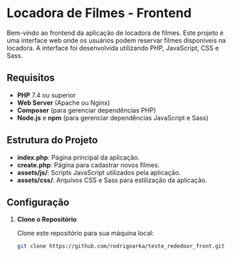 # Locadora de Filmes - Frontend

Bem-vindo ao frontend da aplicação de locadora de filmes. Este projeto é uma interface web onde os usuários podem reservar filmes disponíveis na locadora. A interface foi desenvolvida utilizando PHP, JavaScript, CSS e Sass.

## Requisitos

- **PHP** 7.4 ou superior
- **Web Server** (Apache ou Nginx)
- **Composer** (para gerenciar dependências PHP)
- **Node.js** e **npm** (para gerenciar dependências JavaScript e Sass)

## Estrutura do Projeto

- **index.php**: Página principal da aplicação.
- **create.php**: Página para cadastrar novos filmes.
- **assets/js/**: Scripts JavaScript utilizados pela aplicação.
- **assets/css/**: Arquivos CSS e Sass para estilização da aplicação.

## Configuração

1. **Clone o Repositório**

   Clone este repositório para sua máquina local:

   ```bash
   git clone https://github.com/rodrigoarka/teste_rededoor_front.git
